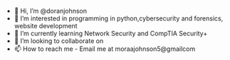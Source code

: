 - 👋 Hi, I’m @doranjohnson
- 👀 I’m interested in programming in python,cybersecurity and forensics, website development
- 🌱 I’m currently learning Network Security and CompTIA Security+
- 💞️ I’m looking to collaborate on
- 📫 How to reach me - Email me at moraajohnson5@gmailcom

<!---
doranjohnson/doranjohnson is a ✨ special ✨ repository because its `README.md` (this file) appears on your GitHub profile.
You can click the Preview link to take a look at your changes.
--->
